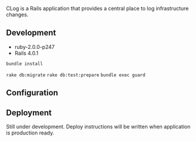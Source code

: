 
CLog is a Rails application that provides a central place to log
infrastructure changes.

## Development

* ruby-2.0.0-p247
* Rails 4.0.1

`bundle install`

`rake db:migrate`
`rake db:test:prepare` 
`bundle exec guard`

## Configuration

## Deployment

Still under development. Deploy instructions will be written when
application is production ready.
